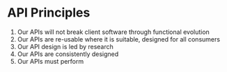 # API Principles

1. Our APIs will not break client software through functional evolution
1. Our APIs are re-usable where it is suitable, designed for all consumers
1. Our API design is led by research
1. Our APIs are consistently designed
1. Our APIs must perform
